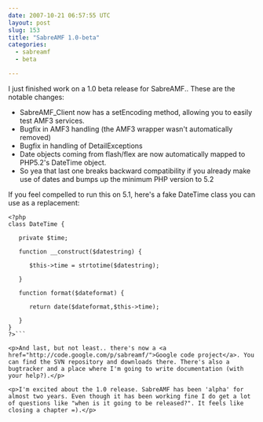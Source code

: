 ```yaml
---
date: 2007-10-21 06:57:55 UTC
layout: post
slug: 153
title: "SabreAMF 1.0-beta"
categories:
  - sabreamf
  - beta

---
```

<p>I just finished work on a 1.0 beta release for SabreAMF.. These are the notable changes:</p>

<ul>
  <li>SabreAMF_Client now has a setEncoding method, allowing you to easily 
test AMF3 services.</li>
  <li>Bugfix in AMF3 handling (the AMF3 wrapper wasn't automatically removed)</li>
  <li>Bugfix in handling of DetailExceptions</li>
  <li>Date objects coming from flash/flex are now automatically mapped to 
PHP5.2's DateTime object.</li>
  <li>So yea that last one breaks backward compatibility if you already make 
use of dates and bumps up the minimum PHP version to 5.2</li>
</ul>

<p>If you feel compelled to run this on 5.1, here's a fake DateTime class 
you can use as a replacement:</p>

```
<?php
class DateTime {
 
   private $time;

   function __construct($datestring) {

      $this->time = strtotime($datestring);

   }

   function format($dateformat) {

      return date($dateformat,$this->time);

   }
} 
?>```

<p>And last, but not least.. there's now a <a href="http://code.google.com/p/sabreamf/">Google code project</a>. You can find the SVN repository and downloads there. There's also a bugtracker and a place where I'm going to write documentation (with your help?).</p>

<p>I'm excited about the 1.0 release. SabreAMF has been 'alpha' for almost two years. Even though it has been working fine I do get a lot of questions like "when is it going to be released?". It feels like closing a chapter =).</p>